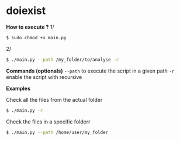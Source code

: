 # doiexist

**How to execute ?**
1/
```bash
$ sudo chmod +x main.py
```
2/
```bash
$ ./main.py --path /my_folder/to/analyse -r
```


**Commands (optionals)**
`--path` to execute the script in a given path
`-r` enable the script with recursive

**Examples**

Check all the files from the actual folder
```bash
$ ./main.py -r
```

Check the files in a specific folderr
```bash
$ ./main.py --path /home/user/my_folder
```
